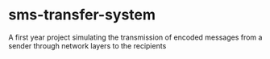 # sms-transfer-system
A first year project simulating the transmission of encoded messages from a sender through network layers to the recipients
